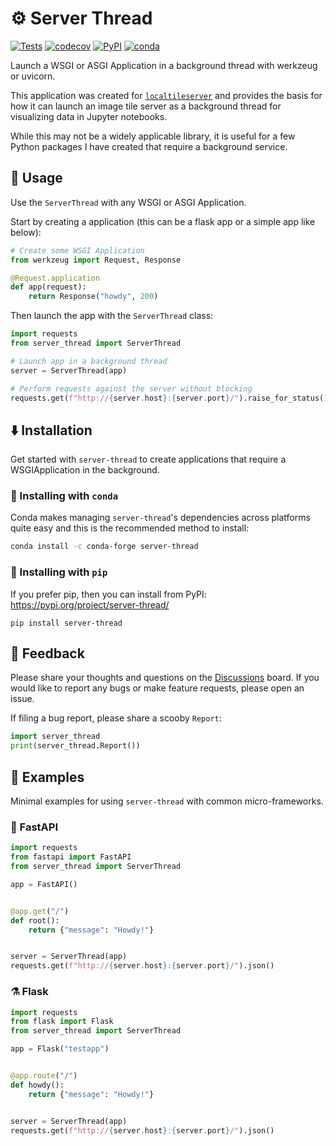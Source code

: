 # ⚙️ Server Thread

[![Tests](https://github.com/banesullivan/server-thread/actions/workflows/test.yml/badge.svg)](https://github.com/banesullivan/server-thread/actions/workflows/test.yml)
[![codecov](https://codecov.io/gh/banesullivan/server-thread/branch/main/graph/badge.svg?token=S0HQ64FW8G)](https://codecov.io/gh/banesullivan/server-thread)
[![PyPI](https://img.shields.io/pypi/v/server-thread.svg?logo=python&logoColor=white)](https://pypi.org/project/server-thread/)
[![conda](https://img.shields.io/conda/vn/conda-forge/server-thread.svg?logo=conda-forge&logoColor=white)](https://anaconda.org/conda-forge/server-thread)

Launch a WSGI or ASGI Application in a background thread with werkzeug or uvicorn.

This application was created for [`localtileserver`](https://github.com/banesullivan/localtileserver)
and provides the basis for how it can launch an image tile server as a
background thread for visualizing data in Jupyter notebooks.

While this may not be a widely applicable library, it is useful for a few
Python packages I have created that require a background service.


## 🚀 Usage

Use the `ServerThread` with any WSGI or ASGI Application.

Start by creating a application (this can be a flask app or a simple app
like below):


```py
# Create some WSGI Application
from werkzeug import Request, Response

@Request.application
def app(request):
    return Response("howdy", 200)
```

Then launch the app with the `ServerThread` class:


```py
import requests
from server_thread import ServerThread

# Launch app in a background thread
server = ServerThread(app)

# Perform requests against the server without blocking
requests.get(f"http://{server.host}:{server.port}/").raise_for_status()
```


## ⬇️ Installation

Get started with `server-thread` to create applications that require a
WSGIApplication in the background.

### 🐍 Installing with `conda`

Conda makes managing `server-thread`'s dependencies across platforms quite
easy and this is the recommended method to install:

```bash
conda install -c conda-forge server-thread
```

### 🎡 Installing with `pip`

If you prefer pip, then you can install from PyPI: https://pypi.org/project/server-thread/

```
pip install server-thread
```

## 💭 Feedback

Please share your thoughts and questions on the [Discussions](https://github.com/banesullivan/server-thread/discussions) board.
If you would like to report any bugs or make feature requests, please open an issue.

If filing a bug report, please share a scooby `Report`:

```py
import server_thread
print(server_thread.Report())
```


## 🚀 Examples

Minimal examples for using `server-thread` with common micro-frameworks.


### 💨 FastAPI

```py
import requests
from fastapi import FastAPI
from server_thread import ServerThread

app = FastAPI()


@app.get("/")
def root():
    return {"message": "Howdy!"}


server = ServerThread(app)
requests.get(f"http://{server.host}:{server.port}/").json()
```

### ⚗️ Flask

```py
import requests
from flask import Flask
from server_thread import ServerThread

app = Flask("testapp")


@app.route("/")
def howdy():
    return {"message": "Howdy!"}


server = ServerThread(app)
requests.get(f"http://{server.host}:{server.port}/").json()
```
